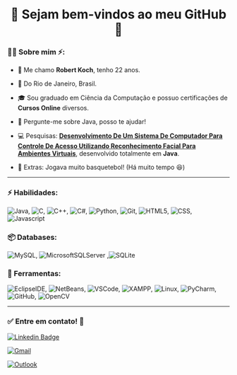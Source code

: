 # <div align="center">:wave: **Sejam bem-vindos ao meu GitHub** :rocket:</div>



### :raising_hand_man: Sobre mim :zap::

* :wave: Me chamo **Robert Koch**, tenho 22 anos.

* :pushpin: Do Rio de Janeiro, Brasil.

* :mortar_board: Sou graduado em Ciência da Computação e possuo certificações de **Cursos Online** diversos.

* :speech_balloon: Pergunte-me sobre Java, posso te ajudar!

* :computer: Pesquisas: [**Desenvolvimento De Um Sistema De Computador Para Controle De Acesso Utilizando Reconhecimento Facial Para Ambientes Virtuais**](https://drive.google.com/file/d/1H_PiiDfDImIXIITSkZNfgZ40AHEfzsfu/view?usp=sharing), desenvolvido totalmente em **Java**.

* :basketball: Extras: Jogava muito basquetebol! (Há muito tempo :laughing:)

---



### :zap: Habilidades:

![Java](https://img.shields.io/badge/-Java-007396?&logo=Java&logoColor=FFFFFF), ![C](https://img.shields.io/badge/-Language%20C-A8B9CC?&logo=C&logoColor=FFFFFF), ![C++](https://img.shields.io/badge/-C++-00599C?&logo=C%2B%2B&logoColor=FFFFFF), ![C#](https://img.shields.io/badge/-C%20sharp-239120?&logo=c%20sharp&logoColor=FFFFFF), ![Python](https://img.shields.io/badge/-Python-3776AB?&logo=Python&logoColor=FFFFFF), ![Git](https://img.shields.io/badge/-Git-F05032?&logo=Git&logoColor=FFFFFF), ![HTML5](https://img.shields.io/badge/-HTML5-E34F26?&logo=HTML5&logoColor=FFFFFF), ![CSS](https://img.shields.io/badge/-CSS-1572B6?&logo=CSS&logoColor=FFFFFF), ![Javascript](https://img.shields.io/badge/-Javascript-F7DF1E?&logo=javascript&logoColor=000000) 

### 📦 Databases:

![MySQL](https://img.shields.io/badge/-MySQL-4479A1?&logo=mysql&logoColor=FFFFFF), ![MicrosoftSQLServer](https://img.shields.io/badge/-Microsoft%20SQL%20Server-CC2927?&logo=microsoft%20sql%20server&logoColor=FFFFFF) ,![SQLite](https://img.shields.io/badge/-SQLite-003B57?&logo=sqlite&logoColor=FFFFFF)

### 🧰 Ferramentas:

![EclipseIDE](https://img.shields.io/badge/-Eclipse%20IDE-2C2255?&logo=eclipse%20IDE&logoColor=FFFFFF), ![NetBeans](https://img.shields.io/badge/-Apache%20NetBeans%20IDE-1B6AC6?&logo=apache%20NetBeans%20IDE&logoColor=FFFFFF), ![VSCode](https://img.shields.io/badge/-VSCode-007ACC?&logo=visual%20studio%20code&logoColor=FFFFFF), ![XAMPP](https://img.shields.io/badge/-xampp-FB7A24?&logo=xampp&logoColor=FFFFFF), ![Linux](https://img.shields.io/badge/-linux-FCC624?&logo=linux&logoColor=000000), ![PyCharm](https://img.shields.io/badge/-PyCharm-000000?&logo=PyCharm&logoColor=FFFFFF), ![GitHub](https://img.shields.io/badge/-GitHub-181717?&logo=GitHub&logoColor=FFFFFF), ![OpenCV](https://img.shields.io/badge/-OpenCV-5C3EE8?&logo=OpenCV&logoColor=FFFFFF)



---

### :white_check_mark: Entre em contato! :speech_balloon:

[![Linkedin Badge](https://img.shields.io/badge/-LinkedIn-blue?style=flat-square&logo=Linkedin&logoColor=white&link=https://www.linkedin.com/in/robert-koch-485910139/)](https://www.linkedin.com/in/robert-koch-485910139/)

[![Gmail](https://img.shields.io/badge/-robertkoch117@gmail.com-EA4335?&logo=gmail&logoColor=FFFFFF&link=mailto:robertkoch117@gmail.com)](mailto:robertkoch117@gmail.com)

[![Outlook](https://img.shields.io/badge/-rkoch117@outlook.com.br-0078D4?&logo=microsoft%20outlook&logoColor=FFFFFF&link=mailto:rkoch117@outlook.com.br)](mailto:rkoch117@outlook.com.br)
